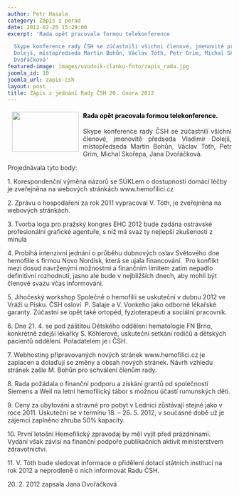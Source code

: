 ```yaml
---
author: Petr Hasala
category: Zápis z porad
date: 2012-02-25 15:29:00
excerpt: 'Rada opět pracovala formou telekonference

  Skype konference rady ČSH se zúčastnili všichni členové, jmenovitě předseda Vladimír
  Dolejš, místopředseda Martin Bohůn, Václav Tóth, Petr Grim, Michal Skořepa, Jana
  Dvořáčková'
featured-image: images/uvodnik-clanku-foto/zapis_rada.jpg
joomla_id: 10
joomla_url: zapis-csh
layout: post
title: Zápis z jednání Rady ČSH 20. února 2012
---
```


<h4>
 <span style="color: #000000;">
  <img border="0" height="90" src="{{ site.baseurl }}/images/uvodnik-clanku-foto/zapis_rada.jpg" style="float: left; margin-left: 10px; margin-right: 10px;" width="150"/>
  Rada opět pracovala formou telekonference.
 </span>
</h4>
<p style="text-align: justify;">
 <span style="color: #333333;">
  Skype konference rady ČSH se zúčastnili všichni členové, jmenovitě předseda Vladimír Dolejš, místopředseda Martin Bohůn, Václav Tóth, Petr Grim, Michal Skořepa, Jana Dvořáčková.
 </span>
</p>
<p>
 <span style="color: #333333;">
  Projednávala tyto body:
 </span>
</p>
<p>
 <span style="color: #333333;">
  1. Korespondenční výměna názorů se SÚKLem o dostupnosti domácí léčby je zveřejněna na webových stránkách www.hemofilici.cz
 </span>
</p>
<p>
 <span style="color: #333333;">
  2. Zprávu o hospodaření za rok 2011 vypracoval V. Tóth, je zveřejněna na webových stránkách.
 </span>
</p>
<p>
 <span style="color: #333333;">
  3. Tvorba loga pro pražský kongres EHC 2012 bude zadána ostravské profesionální grafické agentuře, s níž má svaz ty nejlepší zkušenosti z minula
 </span>
</p>
<p>
 <span style="color: #333333;">
  4. Probíhá intenzivní jednání o průběhu dubnových oslav Světového dne hemofilie s firmou Novo Nordisk, která se ujala financování.  Pro konflikt mezi dosud navrženými možnostmi a finančním limitem zatím nepadlo definitivní rozhodnutí, jasno ale bude v nejbližších dnech, aby mohli být členové svazu včas informováni.
 </span>
</p>
<p>
 <span style="color: #333333;">
  5. Jihočeský workshop Společně o hemofilii se uskuteční v dubnu 2012 ve Vráži u Písku. ČSH osloví  P. Salaje a V. Vonkeho jako odborné lékařské garanty. Zúčastní se opět také ortopéd, fyzioterapeuti a sociální pracovník.
 </span>
</p>
<p>
 <span style="color: #333333;">
  6. Dne 21. 4. se pod záštitou Dětského oddělení hematologie FN Brno, konkrétně zdejší lékařky S. Köhlerové, uskuteční setkání rodičů a dětských pacientů oddělení. Pořadatelem je i ČSH.
 </span>
</p>
<p>
 <span style="color: #333333;">
  7. Webhosting připravovaných nových stránek www.hemofilici.cz je zaplacen a dolaďují se změny a obsah nových stránek. Návrh vzhledu stránek zašle M. Bohůn pro schválení členům rady.
 </span>
</p>
<p>
 <span style="color: #333333;">
  8. Rada požádala o finanční podporu a získání grantů od společností Siemens a Weil na letní hemofilický tábor s možnou účastí rumunských dětí.
 </span>
</p>
<p>
 <span style="color: #333333;">
  9. Ceny za ubytování a stravné pro pobyt v Lednici zůstávají stejné jako v roce 2011. Uskuteční se v termínu 18. – 26. 5. 2012, v současné době už je zájemci zaplněno zhruba 50% kapacity.
 </span>
</p>
<p>
 <span style="color: #333333;">
  10. První letošní Hemofilický zpravodaj by měl vyjít před prázdninami. Vydání však závisí na finanční podpoře publikačních aktivit ministerstvem zdravotnictví.
 </span>
</p>
<p>
 <span style="color: #333333;">
  11. V. Tóth bude sledovat informace o přidělení dotací státních institucí na rok 2012 a neprodleně o nich informovat Radu ČSH.
 </span>
</p>
<p>
 <span style="color: #333333;">
  20. 2. 2012 zapsala Jana Dvořáčková
 </span>
</p>